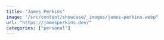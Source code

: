 ```yaml
---
title: "James Perkins"
image: "/src/content/showcase/_images/james-perkins.webp"
url: "https://jamesperkins.dev/"
categories: ["personal"]
---
```

